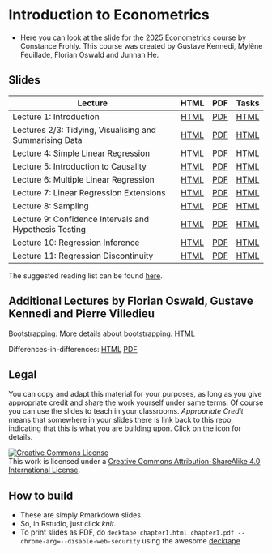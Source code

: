 # Introduction to Econometrics

* Here you can look at the slide for the 2025 [Econometrics](https://github.com/Frohly-Constance/Course_Econometrics) course by Constance Frohly. This course was created by Gustave Kennedi, Mylène Feuillade, Florian Oswald and Junnan He.


## Slides

| Lecture | HTML | PDF | Tasks |
|---------|:----:|:---:|-------|
| Lecture 1: Introduction | [HTML](https://raw.githack.com/Frohly-Constance/Course_Econometrics/master/chapter_intro/Deck1_Intro.html) | [PDF](https://rawcdn.githack.com/Frohly-Constance/Course_Econometrics/master/chapter_intro/Deck1.pdf) | [HTML](https://raw.githack.com/Frohly-Constance/Course_Econometrics/master/chapter_intro/tasks/intro_tasks.html) |
| Lectures 2/3: Tidying, Visualising and Summarising Data | [HTML](https://raw.githack.com/Frohly-Constance/Course_Econometrics/master/chapter_tidy/Deck2_Tidy.html) | [PDF](https://rawcdn.githack.com/Frohly-Constance/Course_Econometrics/master/chapter_tidy/Deck2_Tidy.pdf) | [HTML](https://raw.githack.com/Frohly-Constance/Course_Econometrics/master/chapter_tidy/tasks/Task2_Tidy.html)  |
| Lecture 4: Simple Linear Regression | [HTML](https://raw.githack.com/Frohly-Constance/Course_Econometrics/master/chapter_slr/Deck3_slr.html) | [PDF](https://rawcdn.githack.com/Frohly-Constance/Course_Econometrics/master/chapter_slr/Deck3_slr.pdf) | [HTML](https://raw.githack.com/Frohly-Constance/Course_Econometrics/master/chapter_slr/tasks/Task3_slr.html)  |
| Lecture 5: Introduction to Causality | [HTML](https://raw.githack.com/Frohly-Constance/Course_Econometrics/master/chapter_causality/Deck4_Causality.html) | [PDF](https://rawcdn.githack.com/Frohly-Constance/Course_Econometrics/master/chapter_causality/Deck4_Causality.pdf) | [HTML](https://raw.githack.com/Frohly-Constance/Course_Econometrics/master/chapter_causality/tasks/Task4_Causality.html) |
| Lecture 6: Multiple Linear Regression | [HTML](https://raw.githack.com/Frohly-Constance/Course_Econometrics/master/chapter_mlr/Deck5_mlr.html) | [PDF](https://rawcdn.githack.com/Frohly-Constance/Course_Econometrics/master/chapter_mlr/Deck5_mlr.pdf)  | [HTML](https://raw.githack.com/Frohly-Constance/Course_Econometrics/master/chapter_mlr/tasks/Task5_mlr.html) |
| Lecture 7: Linear Regression Extensions | [HTML](https://raw.githack.com/Frohly-Constance/Course_Econometrics/master/chapter_regext/Deck6_regext.html) | [PDF](https://rawcdn.githack.com/Frohly-Constance/Course_Econometrics/master/chapter_regext/Deck6_regext.pdf)  | [HTML](https://raw.githack.com/Frohly-Constance/Course_Econometrics/master/chapter_regext/tasks/Task6_regext_Task1%262.htlm.html)  |
| Lecture 8: Sampling | [HTML](https://raw.githack.com/Frohly-Constance/Course_Econometrics/master/chapter_sampling/Deck7_sampling.html) | [PDF](https://rawcdn.githack.com/Frohly-Constance/Course_Econometrics/master/chapter_sampling/Deck7_sampling.pdf) | [HTML](https://raw.githack.com/Frohly-Constance/Course_Econometrics/master/chapter_sampling/tasks/Task7_sampling.html)  |
| Lecture 9: Confidence Intervals and Hypothesis Testing | [HTML](https://raw.githack.com/Frohly-Constance/Course_Econometrics/master/chapter_ci_hyptest/Deck8_ci_hyptest.html) | [PDF](https://rawcdn.githack.com/Frohly-Constance/Course_Econometrics/master/chapter_ci_hyptest/Deck8_ci_hyptest.pdf) | [HTML]()  |
| Lecture 10: Regression Inference | [HTML](https://raw.githack.com/Frohly-Constance/Course_Econometrics/master/chapter_reginference/Deck9_reg_inference.html) | [PDF](https://rawcdn.githack.com/Frohly-Constance/Course_Econometrics/master/chapter_reginference/Deck9_reg_inference.pdf) | [HTML](https://raw.githack.com/Frohly-Constance/Course_Econometrics/master/chapter_reginference/tasks/Task9_reginference.html) |
| Lecture 11: Regression Discontinuity | [HTML](https://raw.githack.com/Frohly-Constance/Course_Econometrics/master/chapter-RDD/Deck10_RDD.html) | [PDF](https://rawcdn.githack.com/Frohly-Constance/Course_Econometrics/master/chapter-RDD/Deck10_RDD.pdf)  | [HTML]() |

The suggested reading list can be found [here](https://github.com/Frohly-Constance/Course_Econometrics/blob/master/syllabus.md).

## Additional Lectures by Florian Oswald, Gustave Kennedi and Pierre Villedieu

Bootstrapping: More details about bootstrapping. [HTML](https://raw.githack.com/ScPoEcon/ScPoEconometrics-Slides/master/chapter_bootstrap/boostrap.html)

Differences-in-differences:
[HTML](https://raw.githack.com/ScPoEcon/ScPoEconometrics-Slides/master/chapter_did/chapter_did.html) [PDF](https://rawcdn.githack.com/ScPoEcon/ScPoEconometrics-Slides/master/chapter_did/chapter_did.pdf)

## Legal

You can copy and adapt this material for your purposes, as long as you give appropriate credit and share the work yourself  under same terms. Of course you can use the slides to teach in your classrooms. *Appropriate Credit* means that somewhere in your slides there is link back to this repo, indicating that this is what you are building upon. Click on the icon for details.

<a rel="license" href="http://creativecommons.org/licenses/by-sa/4.0/"><img alt="Creative Commons License" style="border-width:0" src="https://i.creativecommons.org/l/by-sa/4.0/88x31.png" /></a><br />This work is licensed under a <a rel="license" href="http://creativecommons.org/licenses/by-sa/4.0/">Creative Commons Attribution-ShareAlike 4.0 International License</a>.

## How to build

* These are simply Rmarkdown slides.
* So, in Rstudio, just click *knit*.
* To print slides as PDF, do 
```decktape chapter1.html chapter1.pdf --chrome-arg=--disable-web-security```
using the awesome [decktape](https://github.com/astefanutti/decktape)
